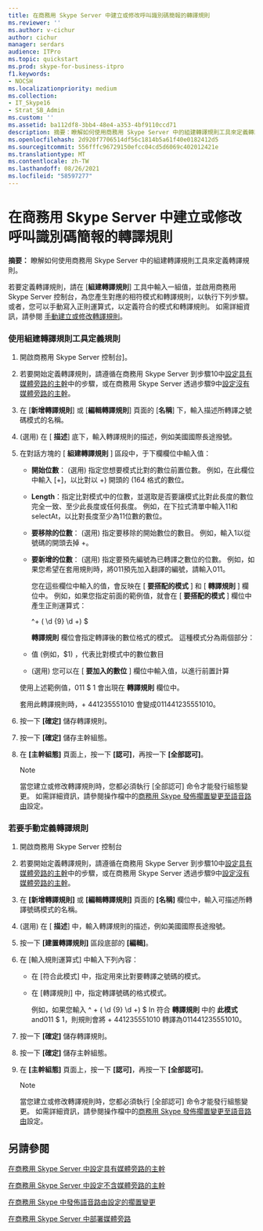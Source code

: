 ```yaml
---
title: 在商務用 Skype Server 中建立或修改呼叫識別碼簡報的轉譯規則
ms.reviewer: ''
ms.author: v-cichur
author: cichur
manager: serdars
audience: ITPro
ms.topic: quickstart
ms.prod: skype-for-business-itpro
f1.keywords:
- NOCSH
ms.localizationpriority: medium
ms.collection:
- IT_Skype16
- Strat_SB_Admin
ms.custom: ''
ms.assetid: ba112df8-3bb4-48e4-a353-4bf9110ccd71
description: 摘要：瞭解如何使用商務用 Skype Server 中的組建轉譯規則工具來定義轉譯規則。
ms.openlocfilehash: 2d920f7706514df56c1814b5a61f40e0182412d5
ms.sourcegitcommit: 556fffc96729150efcc04cd5d6069c402012421e
ms.translationtype: MT
ms.contentlocale: zh-TW
ms.lasthandoff: 08/26/2021
ms.locfileid: "58597277"
---
```

# <a name="create-or-modify-a-translation-rule-for-called-id-presentation-in-skype-for-business-server"></a>在商務用 Skype Server 中建立或修改呼叫識別碼簡報的轉譯規則

**摘要：** 瞭解如何使用商務用 Skype Server 中的組建轉譯規則工具來定義轉譯規則。

若要定義轉譯規則，請在 [**組建轉譯規則**] 工具中輸入一組值，並啟用商務用 Skype Server 控制台，為您產生對應的相符模式和轉譯規則，以執行下列步驟。 或者，您可以手動寫入正則運算式，以定義符合的模式和轉譯規則。 如需詳細資訊，請參閱 [手動建立或修改轉譯規則](/previous-versions/office/lync-server-2013/lync-server-2013-create-or-modify-a-translation-rule-manually)。

### <a name="to-define-a-rule-by-using-the-build-a-translation-rule-tool"></a>使用組建轉譯規則工具定義規則

1. 開啟商務用 Skype Server 控制台]。

2. 若要開始定義轉譯規則，請遵循在商務用 Skype Server 到步驟10中[設定具有媒體旁路的主幹](configure-trunk-with-media-bypass.md)中的步驟，或在商務用 Skype Server 透過步驟9中[設定沒有媒體旁路的主幹](configure-trunk-without-media-bypass.md)。

3. 在 [**新增轉譯規則**] 或 [**編輯轉譯規則**] 頁面的 [**名稱**] 下，輸入描述所轉譯之號碼模式的名稱。

4.  (選用) 在 [ **描述**] 底下，輸入轉譯規則的描述，例如美國國際長途撥號。

5. 在對話方塊的 [ **組建轉譯規則** ] 區段中，于下欄欄位中輸入值：

   - **開始位數**： (選用) 指定您想要模式比對的數位前置位數。 例如，在此欄位中輸入 [+]，以比對以 +) 開頭的 (164 格式的數位。

   - **Length**：指定比對模式中的位數，並選取是否要讓模式比對此長度的數位完全一致、至少此長度或任何長度。 例如，在下拉式清單中輸入11和 selectAt，以比對長度至少為11位數的數位。

   - **要移除的位數**： (選用) 指定要移除的開始數位的數目。 例如，輸入1以從號碼的開頭去掉 +。

   - **要新增的位數**： (選用) 指定要預先編號為已轉譯之數位的位數。 例如，如果您希望在套用規則時，將011預先加入翻譯的編號，請輸入011。

     您在這些欄位中輸入的值，會反映在 [ **要搭配的模式** ] 和 [ **轉譯規則** ] 欄位中。 例如，如果您指定前面的範例值，就會在 [ **要搭配的模式** ] 欄位中產生正則運算式：

     ^\+ ( \d {9} \d +) $

     **轉譯規則** 欄位會指定轉譯後的數位格式的模式。 這種模式分為兩個部分：

   - 值 (例如，$1) ，代表比對模式中的數位數目

   -  (選用) 您可以在 [ **要加入的數位** ] 欄位中輸入值，以進行前置計算

     使用上述範例值，011 $ 1 會出現在 **轉譯規則** 欄位中。

     套用此轉譯規則時，+ 441235551010 會變成011441235551010。

6. 按一下 **[確定]** 儲存轉譯規則。

7. 按一下 **[確定]** 儲存主幹組態。

8. 在 **[主幹組態]** 頁面上，按一下 **[認可]**，再按一下 **[全部認可]**。

   > [!NOTE]
   > 當您建立或修改轉譯規則時，您都必須執行 [全部認可] 命令才能發行組態變更。 如需詳細資訊，請參閱操作檔中的[商務用 Skype 發佈擱置變更至語音路由](voice-route-config-changes.md)設定。

### <a name="to-define-a-translation-rule-manually"></a>若要手動定義轉譯規則

1. 開啟商務用 Skype Server 控制台

2. 若要開始定義轉譯規則，請遵循在商務用 Skype Server 到步驟10中[設定具有媒體旁路的主幹](configure-trunk-with-media-bypass.md)中的步驟，或在商務用 Skype Server 透過步驟9中[設定沒有媒體旁路的主幹](configure-trunk-without-media-bypass.md)。

3. 在 **[新增轉譯規則]** 或 **[編輯轉譯規則]** 頁面的 **[名稱]** 欄位中，輸入可描述所轉譯號碼模式的名稱。

4.  (選用) 在 [ **描述**] 中，輸入轉譯規則的描述，例如美國國際長途撥號。

5. 按一下 **[建置轉譯規則]** 區段底部的 **[編輯]**。

6. 在 [輸入規則運算式] 中輸入下列內容：

   - 在 [符合此模式] 中，指定用來比對要轉譯之號碼的模式。

   - 在 [轉譯規則] 中，指定轉譯號碼的格式模式。

     例如，如果您輸入 ^ \+ ( \d {9} \d +) $ In 符合 **轉譯規則** 中的 **此模式** and011 $ 1，則規則會將 + 441235551010 轉譯為011441235551010。

7. 按一下 **[確定]** 儲存轉譯規則。

8. 按一下 **[確定]** 儲存主幹組態。

9. 在 **[主幹組態]** 頁面上，按一下 **[認可]**，再按一下 **[全部認可]**。

    > [!NOTE]
    > 當您建立或修改轉譯規則時，您都必須執行 [全部認可] 命令才能發行組態變更。 如需詳細資訊，請參閱操作檔中的[商務用 Skype 發佈擱置變更至語音路由](voice-route-config-changes.md)設定。

## <a name="see-also"></a>另請參閱

[在商務用 Skype Server 中設定具有媒體旁路的主幹](configure-trunk-with-media-bypass.md)

[在商務用 Skype Server 中設定不含媒體旁路的主幹](configure-trunk-without-media-bypass.md)

[在商務用 Skype 中發佈語音路由設定的擱置變更](voice-route-config-changes.md)

[在商務用 Skype Server 中部署媒體旁路](deploy-media-bypass.md)